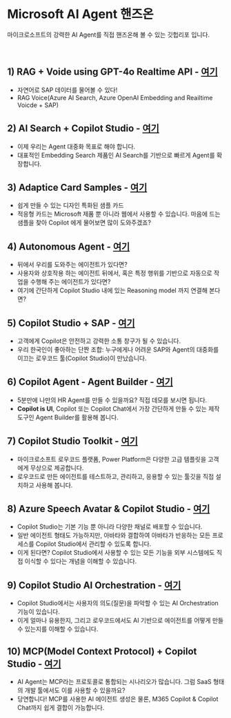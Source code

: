 # Microsoft AI Agent 핸즈온
마이크로소프트의 강력한 AI Agent를 직접 핸즈온해 볼 수 있는 깃헙리포 입니다.

<br/>

## 1) RAG + Voide using GPT-4o Realtime API - [여기](https://github.com/ChangJu-Ahn/Microsoft-AI-Agent/tree/main/RAG%20%2B%20Voide%20using%20GPT-4o%20Realtime%20API)
   - 자연어로 SAP 데이터를 물어볼 수 있다!
   - RAG Voice(Azure AI Search, Azure OpenAI Embedding and Reailtime Voicde + SAP)

## 2) AI Search + Copilot Studio - [여기](https://github.com/ChangJu-Ahn/Microsoft-AI-Agent/tree/main/AISearch%2BCopilotStudio)
   - 이제 우리는 Agent 대중화 목표로 해야 합니다.
   - 대표적인 Embedding Search 제품인 AI Search를 기반으로 빠르게 Agent를 확장합니다.

## 3) Adaptice Card Samples - [여기](https://github.com/ChangJu-Ahn/Microsoft-AI-Agent/tree/main/AdaptiveCardSamples)
   - 쉽게 만들 수 있는 디자인 특화된 샘플 카드
   - 적응형 카드는 Microsoft 제품 뿐 아니라 웹에서 사용할 수 있습니다. 마음에 드는 샘플을 찾아 Copilot 에게 물어보면 많이 도와주겠죠?

## 4) Autonomous Agent - [여기](https://github.com/ChangJu-Ahn/Microsoft-AI-Agent/tree/main/Autonomous%20Agent)
   - 뒤에서 우리를 도와주는 에이전트가 있다면?
   - 사용자와 상호작용 하는 에이전트 뒤에서, 혹은 특정 행위를 기반으로 자동으로 작업을 수행해 주는 에이전트가 있다면?
   - 여기에 간단하게 Copilot Studio 내에 있는 Reasoning model 까지 연결해 본다면?
     
## 5) Copilot Studio + SAP - [여기](https://github.com/ChangJu-Ahn/Microsoft-AI-Agent/tree/main/CopilotStudio%2BSAP)
   - 고객에게 Copilot은 안전하고 강력한 소통 창구가 될 수 있습니다.
   - 우리 한국인이 좋아하는 단짠 조합: 누구에게나 어려운 SAP와 Agent의 대중화를 이끄는 로우코드 툴(Copilot Studio)이 만났습니다.
     
## 6) Copilot Agent - Agent Builder - [여기](https://github.com/ChangJu-Ahn/Microsoft-AI-Agent/tree/main/Copilot%20Agent%20-%20Agent%20Builder)
   - 5분만에 나만의 HR Agent를 만들 수 있을까요? 직접 데모를 보시면 됩니다.
   - **Copilot is UI**, Copilot 또는 Copilot Chat에서 가장 간단하게 만들 수 있는 제작 도구인 Agent Builder를 활용해 봅니다.
     
## 7) Copilot Studio Toolkit - [여기](https://github.com/ChangJu-Ahn/Microsoft-AI-Agent/tree/main/Copilot%20Studio%20Toolkit)
   - 마이크로소프트 로우코드 플랫폼, Power Platform은 다양한 고급 템플릿을 고객에게 무상으로 제공합니다.
   - 로우코드로 만든 에이전트를 테스트하고, 관리하고, 응용할 수 있는 툴깃을 직접 설치하고 사용해 봅니다.

## 8) Azure Speech Avatar & Copilot Studio - [여기](https://github.com/ChangJu-Ahn/Microsoft-AI-Agent/tree/main/Azure%20Speech%20Avatar%20%26%20Copilot%20Studio)
   - Copilot Studio는 기본 기능 뿐 아니라 다양한 채널로 배포할 수 있습니다. 
   - 일반 에이전트 형태도 가능하지만, 아바타와 결합하여 아바타가 반응하는 모든 프로세스를 Copilot Studio에서 관리할 수 있도록 합니다.
   - 이게 된다면? Copilot Studio에서 사용할 수 있는 모든 기능을 외부 시스템에도 직접 이식할 수 있다는 개념을 이해할 수 있습니다.

## 9) Copilot Studio AI Orchestration - [여기](https://github.com/ChangJu-Ahn/Microsoft-AI-Agent/tree/main/Copilot%20Studio%20AI%20Orchestration)
   - Copilot Studio에서는 사용자의 의도(질문)을 파악할 수 있는 AI Orchestration 기능이 있습니다.
   - 이게 얼마나 유용한지, 그리고 로우코드에서도 AI 기반으로 에이전트를 어떻게 만들 수 있는지를 이해할 수 있습니다. 

## 10) MCP(Model Context Protocol) + Copilot Studio - [여기](https://github.com/ChangJu-Ahn/Microsoft-AI-Agent/tree/main/MCP%20+%20CopilotStudio)
   - AI Agent는 MCP라는 프로토콜로 통합되는 시나리오가 많습니다. 그럼 SaaS 형태의 개발 툴에서도 이를 사용할 수 있을까요?
   - 당연합니다! MCP를 사용한 AI 에이전트 생성은 물론, M365 Copilot & Copilot Chat까지 쉽게 결합이 가능합니다.

